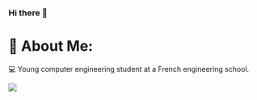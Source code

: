 ### Hi there 👋

# 💫 About Me:
💻 Young computer engineering student at a French engineering school.<br>

![](https://github-readme-stats.vercel.app/api/top-langs/?username=SeyZiiZ&theme=buefy&hide_border=false&include_all_commits=true&count_private=false&layout=compact)
